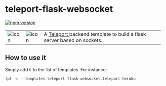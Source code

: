 # teleport-flask-websocket
[![npm version](https://badge.fury.io/js/teleport-flask-websocket.svg)](https://badge.fury.io/js/teleport-flask-websocket)

<table>
  <td>
    <img src="https://raw.githubusercontent.com/snipsco/teleport-express-webrouter/master/icon.png" alt="icon" title="made by @cecilesnips"/>
  </td>
  <td>
    <img src="https://raw.githubusercontent.com/snipsco/teleport-flask-websocket/master/icon.png" alt="icon" title="made by @cecilesnips"/>
  </td>
  <td>
    A <a href="https://github.com/snipsco/teleport"> Teleport </a> backend template to build a flask server based on sockets.
  </td>
</table>

## How to use it
Simply add it to the list of templates. For instance:
```
tpt -c --templates teleport-flask-websocket,teleport-heroku
```
